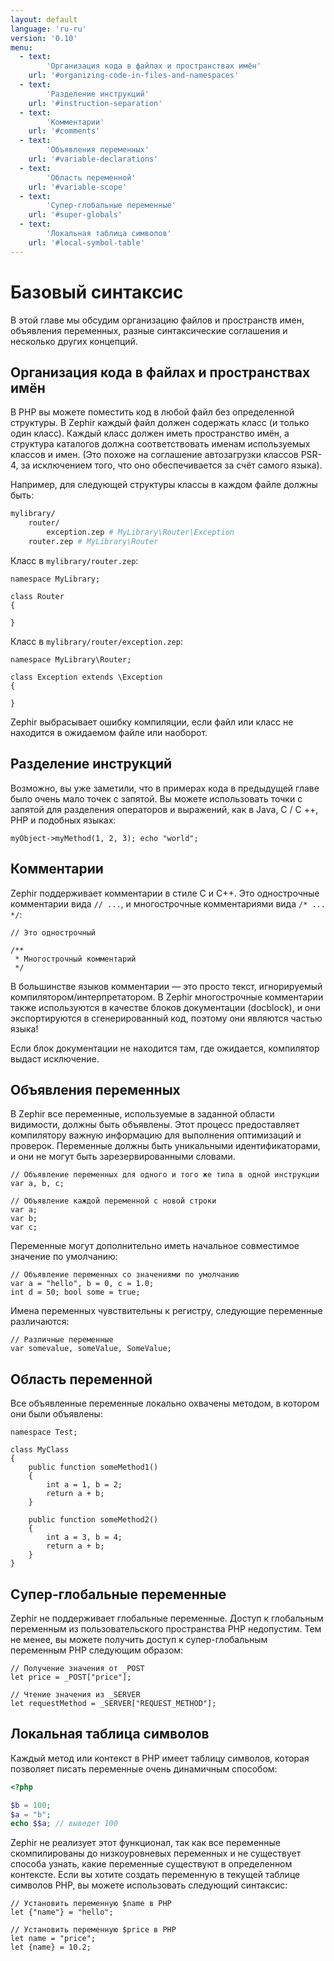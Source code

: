 ```yaml
---
layout: default
language: 'ru-ru'
version: '0.10'
menu:
  - text:
        'Организация кода в файлах и пространствах имён'
    url: '#organizing-code-in-files-and-namespaces'
  - text:
        'Разделение инструкций'
    url: '#instruction-separation'
  - text:
        'Комментарии'
    url: '#comments'
  - text:
        'Объявления переменных'
    url: '#variable-declarations'
  - text:
        'Область переменной'
    url: '#variable-scope'
  - text:
        'Супер-глобальные переменные'
    url: '#super-globals'
  - text:
        'Локальная таблица символов'
    url: '#local-symbol-table'
---
```

# Базовый синтаксис

В этой главе мы обсудим организацию файлов и пространств имен, объявления переменных, разные синтаксические соглашения и несколько других концепций.

<a name='organizing-code-in-files-and-namespaces'></a>

## Организация кода в файлах и пространствах имён

В PHP вы можете поместить код в любой файл без определенной структуры. В Zephir каждый файл должен содержать класс (и только один класс). Каждый класс должен иметь пространство имён, а структура каталогов должна соответствовать именам используемых классов и имен. (Это похоже на соглашение автозагрузки классов PSR-4, за исключением того, что оно обеспечивается за счёт самого языка).

Например, для следующей структуры классы в каждом файле должны быть:

```bash
mylibrary/
    router/
        exception.zep # MyLibrary\Router\Exception
    router.zep # MyLibrary\Router
```

Класс в `mylibrary/router.zep`:

```zephir
namespace MyLibrary;

class Router
{

}
```

Класс в `mylibrary/router/exception.zep`:

```zephir
namespace MyLibrary\Router;

class Exception extends \Exception
{

}
```

Zephir выбрасывает ошибку компиляции, если файл или класс не находится в ожидаемом файле или наоборот.

<a name='instruction-separation'></a>

## Разделение инструкций

Возможно, вы уже заметили, что в примерах кода в предыдущей главе было очень мало точек с запятой. Вы можете использовать точки с запятой для разделения операторов и выражений, как в Java, C / C ++, PHP и подобных языках:

```zephir
myObject->myMethod(1, 2, 3); echo "world";
```

<a name='comments'></a>

## Комментарии

Zephir поддерживает комментарии в стиле C и C++. Это однострочные комментарии вида `// ...`, и многострочные комментариями вида `/* ... */`:

```zephir
// Это однострочный

/**
 * Многострочный комментарий
 */
```

В большинстве языков комментарии — это просто текст, игнорируемый компилятором/интерпретатором. В Zephir многострочные комментарии также используются в качестве блоков документации (docblock), и они экспортируются в сгенерированный код, поэтому они являются частью языка!

Если блок документации не находится там, где ожидается, компилятор выдаст исключение.

<a name='variable-declarations'></a>

## Объявления переменных

В Zephir все переменные, используемые в заданной области видимости, должны быть объявлены. Этот процесс предоставляет компилятору важную информацию для выполнения оптимизаций и проверок. Переменные должны быть уникальными идентификаторами, и они не могут быть зарезервированными словами.

```zephir
// Объявление переменных для одного и того же типа в одной инструкции
var a, b, c;

// Объявление каждой переменной с новой строки
var a;
var b;
var c;
```

Переменные могут дополнительно иметь начальное совместимое значение по умолчанию:

```zephir
// Объявление переменных со значениями по умолчанию
var a = "hello", b = 0, c = 1.0;
int d = 50; bool some = true;
```

Имена переменных чувствительны к регистру, следующие переменные различаются:

```zephir
// Различные переменные
var somevalue, someValue, SomeValue;
```

<a name='variable-scope'></a>

## Область переменной

Все объявленные переменные локально охвачены методом, в котором они были объявлены:

```zephir
namespace Test;

class MyClass
{
    public function someMethod1()
    {
        int a = 1, b = 2;
        return a + b;
    }

    public function someMethod2()
    {
        int a = 3, b = 4;
        return a + b;
    }
}
```

<a name='super-global'></a>

## Супер-глобальные переменные

Zephir не поддерживает глобальные переменные. Доступ к глобальным переменным из пользовательского пространства PHP недопустим. Тем не менее, вы можете получить доступ к супер-глобальным переменным PHP следующим образом:

```zephir
// Получение значения от _POST
let price = _POST["price"];

// Чтение значения из _SERVER
let requestMethod = _SERVER["REQUEST_METHOD"];
```

<a name='local-symbol-table'></a>

## Локальная таблица символов

Каждый метод или контекст в PHP имеет таблицу символов, которая позволяет писать переменные очень динамичным способом:

```php
<?php

$b = 100;
$a = "b";
echo $$a; // выведет 100
```

Zephir не реализует этот функционал, так как все переменные скомпилированы до низкоуровневых переменных и не существует способа узнать, какие переменные существуют в определенном контексте. Если вы хотите создать переменную в текущей таблице символов PHP, вы можете использовать следующий синтаксис:

```zephir
// Установить переменную $name в PHP
let {"name"} = "hello";

// Установить переменную $price в PHP
let name = "price";
let {name} = 10.2;
```
